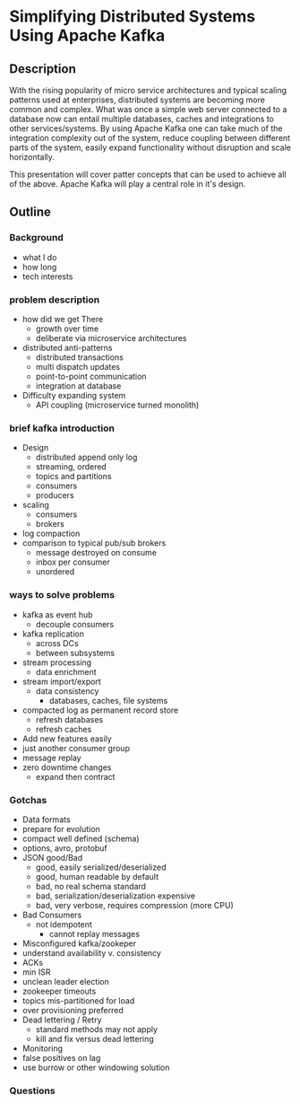 # Simplifying Distributed Systems Using Apache Kafka

## Description

With the rising popularity of micro service architectures and typical scaling patterns used at enterprises, distributed
systems are becoming more common and complex.  What was once a simple web server connected to a database now can entail
multiple databases, caches and integrations to other services/systems.  By using Apache Kafka one can take much of the
integration complexity out of the system, reduce coupling between different parts of the system, easily expand functionality
without disruption and scale horizontally.

This presentation will cover patter concepts that can be used to achieve all of the above.  Apache Kafka will play
a central role in it's design.

## Outline

### Background

- what I do
- how long
- tech interests

### problem description

- how did we get There
  - growth over time
  - deliberate via microservice architectures
- distributed anti-patterns
  - distributed transactions
  - multi dispatch updates
  - point-to-point communication
  - integration at database
- Difficulty expanding system
  - API coupling (microservice turned monolith)

### brief kafka introduction

- Design
  - distributed append only log
  - streaming, ordered
  - topics and partitions
  - consumers
  - producers
- scaling
  - consumers
  - brokers
- log compaction
- comparison to typical pub/sub brokers
  - message destroyed on consume
  - inbox per consumer
  - unordered


### ways to solve problems

- kafka as event hub
  - decouple consumers
- kafka replication
  - across DCs
  - between subsystems
- stream processing
  - data enrichment
- stream import/export
  - data consistency
    - databases, caches, file systems
- compacted log as permanent record store
  - refresh databases
  - refresh caches
- Add new features easily
 - just another consumer group
- message replay
- zero downtime changes
  - expand then contract

### Gotchas

- Data formats
 - prepare for evolution
 - compact well defined (schema)
 - options, avro, protobuf
 - JSON good/Bad
   - good, easily serialized/deserialized
   - good, human readable by default
   - bad, no real schema standard
   - bad, serialization/deserialization expensive
   - bad, very verbose, requires compression (more CPU)
- Bad Consumers
  - not idempotent
    - cannot replay messages
- Misconfigured kafka/zookeper
 - understand availability v. consistency
  - ACKs
  - min ISR
  - unclean leader election
 - zookeeper timeouts
 - topics mis-partitioned for load
  - over provisioning preferred
- Dead lettering / Retry
  - standard methods may not apply
  - kill and fix versus dead lettering
- Monitoring
 - false positives on lag
  - use burrow or other windowing solution

### Questions
